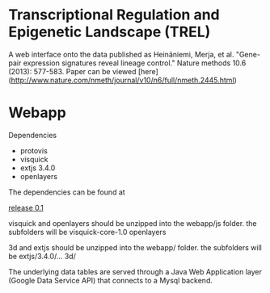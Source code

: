 # Transcriptional Regulation and Epigenetic Landscape (TREL)

A web interface onto the data published as Heinäniemi, Merja, et al. "Gene-pair expression signatures reveal lineage control." Nature methods 10.6 (2013): 577-583.
Paper can be viewed [here] (http://www.nature.com/nmeth/journal/v10/n6/full/nmeth.2445.html)

# Webapp

Dependencies

* protovis
* visquick 
* extjs 3.4.0
* openlayers

The dependencies can be found at

[release 0.1](https://github.com/IlyaLab/trel/releases/tag/0.1)

visquick and openlayers should be unzipped into the webapp/js folder.  the subfolders will be
visquick-core-1.0
openlayers

3d and extjs should be unzipped into the webapp/ folder.  the subfolders will be
extjs/3.4.0/...
3d/

The underlying data tables are served through a Java Web Application layer (Google Data Service API) that connects to a Mysql backend.

